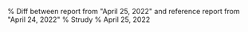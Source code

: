 % Diff between report from "April 25, 2022" and reference report from "April 24, 2022"
% Strudy
% April 25, 2022


